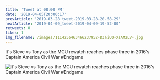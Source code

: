 ```yaml
---
title: 'Tweet at 08:00 PM'
date: '2019-04-05T20:00:17'
prevArticle: '2019-03-28_tweet-2019-03-28-20-58-29'
nextArticle: '2019-04-09_tweet-2019-04-09-19-52-00'
retweets: 0
likes: 1
img_filename: /images/1114256463466237952-D3aiUQ-XsAM2LV-.jpg
---
```

It's Steve vs Tony as the MCU rewatch reaches phase three in 2016's Captain America Civil War #Endgame

![It's Steve vs Tony as the MCU rewatch reaches phase three in 2016's Captain America Civil War #Endgame](/images/1114256463466237952-D3aiUQ-XsAM2LV-.jpg "It's Steve vs Tony as the MCU rewatch reaches phase three in 2016's Captain America Civil War #Endgame")